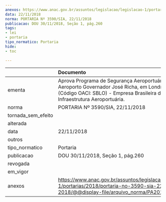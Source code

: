 ```yaml
---
anexos: https://www.anac.gov.br/assuntos/legislacao/legislacao-1/portarias/2018/portaria-no-3590-sia-22-11-2018/@@display-file/arquivo_norma/PA2018-3590.pdf
data: 22/11/2018
norma: PORTARIA Nº 3590/SIA, 22/11/2018
publicacao: DOU 30/11/2018, Seção 1, pág.260
tags:
- lei
- portaria
tipo_normatico: Portaria
hide: 
- toc 
 
---
```


|                    | Documento                                                                                                                                                               |
|:-------------------|:------------------------------------------------------------------------------------------------------------------------------------------------------------------------|
| ementa             | Aprova Programa de Segurança Aeroportuária do Aeroporto Governador José Richa, em Londrina/PR (Código OACI: SBLO) - Empresa Brasileira de Infraestrutura Aeroportuária. |
| norma              | PORTARIA Nº 3590/SIA, 22/11/2018                                                                                                                                        |
| tornada_sem_efeito |                                                                                                                                                                         |
| alterada           |                                                                                                                                                                         |
| data               | 22/11/2018                                                                                                                                                              |
| outros             |                                                                                                                                                                         |
| tipo_normatico     | Portaria                                                                                                                                                                |
| publicacao         | DOU 30/11/2018, Seção 1, pág.260                                                                                                                                        |
| revogada           |                                                                                                                                                                         |
| em_vigor           |                                                                                                                                                                         |
| anexos             | https://www.anac.gov.br/assuntos/legislacao/legislacao-1/portarias/2018/portaria-no-3590-sia-22-11-2018/@@display-file/arquivo_norma/PA2018-3590.pdf                    |
